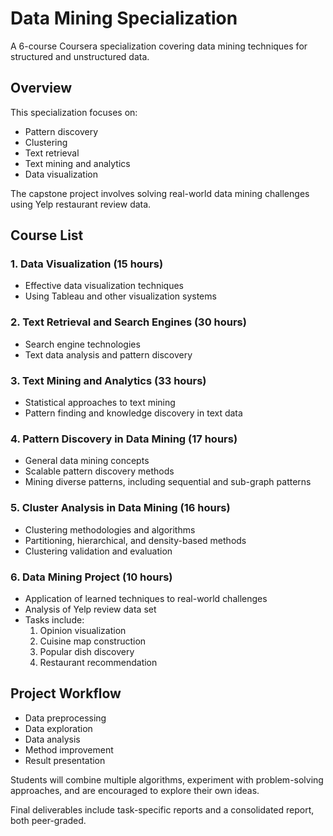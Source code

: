 # Data Mining Specialization

A 6-course Coursera specialization covering data mining techniques for structured and unstructured data.

## Overview

This specialization focuses on:

- Pattern discovery
- Clustering
- Text retrieval
- Text mining and analytics
- Data visualization

The capstone project involves solving real-world data mining challenges using Yelp restaurant review data.

## Course List

### 1. Data Visualization (15 hours)

- Effective data visualization techniques
- Using Tableau and other visualization systems

### 2. Text Retrieval and Search Engines (30 hours)

- Search engine technologies
- Text data analysis and pattern discovery

### 3. Text Mining and Analytics (33 hours)

- Statistical approaches to text mining
- Pattern finding and knowledge discovery in text data

### 4. Pattern Discovery in Data Mining (17 hours)

- General data mining concepts
- Scalable pattern discovery methods
- Mining diverse patterns, including sequential and sub-graph patterns

### 5. Cluster Analysis in Data Mining (16 hours)

- Clustering methodologies and algorithms
- Partitioning, hierarchical, and density-based methods
- Clustering validation and evaluation

### 6. Data Mining Project (10 hours)

- Application of learned techniques to real-world challenges
- Analysis of Yelp review data set
- Tasks include:
  1. Opinion visualization
  2. Cuisine map construction
  3. Popular dish discovery
  4. Restaurant recommendation

## Project Workflow

- Data preprocessing
- Data exploration
- Data analysis
- Method improvement
- Result presentation

Students will combine multiple algorithms, experiment with problem-solving approaches, and are encouraged to explore their own ideas.

Final deliverables include task-specific reports and a consolidated report, both peer-graded.

